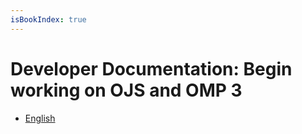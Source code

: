 ```yaml
---
isBookIndex: true
---
```

# Developer Documentation: Begin working on OJS and OMP 3

* [English](en/)
